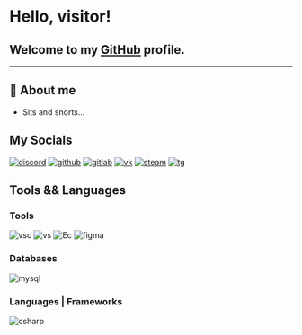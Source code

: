 # Hello, visitor!
## Welcome to my [GitHub](https://github.com) profile.
-------
## 💬 About me  
- Sits and snorts...

## My Socials
[![discord](https://img.shields.io/static/v1?label=&message=DISCORD&color=191919&style=for-the-badge&logo=discord)](https://discordapp.com/users/351030467119808514)
[![github](https://img.shields.io/static/v1?label=&message=github&color=191919&style=for-the-badge&logo=github)](https://github.com/KotOdinochka)
[![gitlab](https://img.shields.io/static/v1?label=&message=gitlab&color=191919&style=for-the-badge&logo=gitlab)](https://gitlab.com/KotOdinochka)
[![vk](https://img.shields.io/static/v1?label=&message=VK&color=191919&style=for-the-badge&logo=vk)](https://vk.com/JustLonelyCat)
[![steam](https://img.shields.io/static/v1?label=&message=steam&color=191919&style=for-the-badge&logo=Steam)](https://steamcommunity.com/id/taiga1love/)
[![tg](https://img.shields.io/static/v1?label=&message=telegram&color=191919&style=for-the-badge&logo=telegram)](https://t.me/aLonelyCat)
<!-- [![discord](https://img.shields.io/static/v1?label=&message=Discord%20Server&color=191919&style=for-the-badge&logo=discord)](https://discordapp.com/users/351030467119808514) -->

## Tools && Languages
### Tools
![vsc](https://img.shields.io/static/v1?label=&message=VSC&color=191919&style=for-the-badge&logo=Visual%20Studio%20Code&logoColor=007ACC)
![vs](https://img.shields.io/static/v1?label=&message=VS&color=191919&style=for-the-badge&logo=Visual%20Studio%20Code&logoColor=007ACC)
![Ec](https://img.shields.io/static/v1?label=&message=EclipseIDE&color=191919&style=for-the-badge&logo=Eclipse&20IDE)
![figma](https://img.shields.io/static/v1?label=&message=Figma&color=191919&style=for-the-badge&logo=Figma)

### Databases
![mysql](https://img.shields.io/static/v1?label=&message=MySQL&color=191919&style=for-the-badge&logo=MySQL)

### Languages | Frameworks
![csharp](https://img.shields.io/static/v1?label=&message=C%23&color=191919&style=for-the-badge&logo=C%20Sharp&logoColor=239120)
